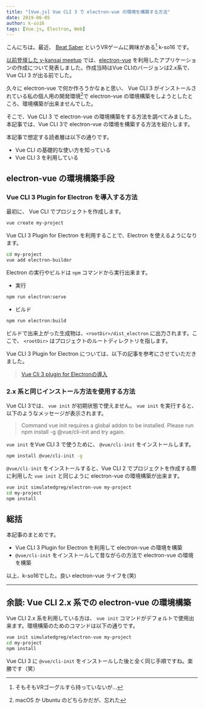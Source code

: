 ```yaml
---
title: "[Vue.js] Vue CLI 3 で electron-vue の環境を構築する方法"
date: 2019-06-05
author: k-so16
tags: [Vue.js, Electron, Web]
---
```


こんにちは。最近、 [Beat Saber](http://beatsaber.com/) というVRゲームに興味がある[^VR] k-so16 です。

[以前登壇した v-kansai meetup](/v-kansai-meetup-6th/) では、[electron-vue](https://github.com/simulatedgreg/electron-vue) を利用したアプリケーションの作成について発表しました。作成当時はVue CLIのバージョンは2.x系で、 Vue CLI 3 が出る前でした。

久々に electron-vue で何か作ろうかなぁと思い、 Vue CLI 3 がインストールされている私の個人用の開発環境[^my-computer]で electron-vue の環境構築をしようとしたところ、環境構築が出来ませんでした。

そこで、Vue CLI 3 で electron-vue の環境構築をする方法を調べてみました。本記事では、Vue CLI 3で electron-vue の環境を構築する方法を紹介します。

本記事で想定する読者層は以下の通りです。

- Vue CLI の基礎的な使い方を知っている
- Vue CLI 3 を利用している

## electron-vue の環境構築手段

### Vue CLI 3 Plugin for Electron を導入する方法
最初に、 Vue CLI でプロジェクトを作成します。

```bash
vue create my-project
```

Vue CLI 3 Plugin for Electron を利用することで、Electron を使えるようになります。

```bash
cd my-project
vue add electron-builder
```

Electron の実行やビルドは `npm` コマンドから実行出来ます。

- 実行
```bash
npm run electron:serve
```

- ビルド
```bash
npm run electron:build
```

ビルドで出来上がった生成物は、`<rootDir>/dist_electron` に出力されます。ここで、 `<rootDir>` はプロジェクトのルートディレクトリを指します。

Vue CLI 3 Plugin for Electron については、以下の記事を参考にさせていただきました。

> [Vue Cli 3 plugin for Electronの導入](https://qiita.com/nullpo24/items/f3f299f1f8cdc82af0c3)


### 2.x 系と同じインストール方法を使用する方法
Vue CLI 3では、 `vue init` が初期状態で使えません。 `vue init` を実行すると、以下のようなメッセージが表示されます。

>  Command vue init requires a global addon to be installed.
   Please run npm install -g @vue/cli-init and try again.

`vue init` をVue CLI 3 で使うために、 `@vue/cli-init` をインストールします。

```bash
npm install @vue/cli-init -g
```

`@vue/cli-init` をインストールすると、Vue CLI 2 でプロジェクトを作成する際に利用した `vue init` と同じように electron-vue の環境構築が出来ます。

```bash
vue init simulatedgreg/electron-vue my-project
cd my-project
npm install
```


## 総括
本記事のまとめです。

- Vue CLI 3 Plugin for Electron を利用して electron-vue の環境を構築
- `@vue/cli-init` をインストールして昔ながらの方法で electron-vue の環境を構築

以上、k-so16でした。良い electron-vue ライフを(笑)

---

## 余談: Vue CLI 2.x 系での electron-vue の環境構築
Vue CLI 2.x 系を利用している方は、 `vue init` コマンドがデフォルトで使用出来ます。環境構築のためのコマンドは以下の通りです。

```bash
vue init simulatedgreg/electron-vue my-project
cd my-project
npm install
```

Vue CLI 3 に `@vue/cli-init` をインストールした後と全く同じ手順ですね。楽勝です（笑）


[^VR]: そもそもVRゴーグルすら持っていないが...
[^my-computer]: macOS か Ubuntu のどちらかだが、忘れた